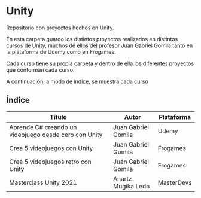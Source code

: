 # Unity

Repositorio con proyectos hechos en Unity.

En esta carpeta guardo los distintos proyectos realizados en distintos cursos de Unity, muchos de ellos del profesor Juan Gabriel Gomila tanto en la plataforma de Udemy como en Frogames.

Cada curso tiene su propia carpeta y dentro de ella los diferentes proyectos que conforman cada curso. 

A continuación, a modo de indice, se muestra cada curso

## Índice

| Título | Autor | Plataforma |
|--------|-------|------------|
| Aprende C# creando un videojuego desde cero con Unity | Juan Gabriel Gomila | Udemy|
| Crea 5 videojuegos con Unity | Juan Gabriel Gomila | Frogames|
| Crea 5 videojuegos retro con Unity | Juan Gabriel Gomila | Frogames|
| Masterclass Unity 2021 | Anartz Mugika Ledo | MasterDevs|


